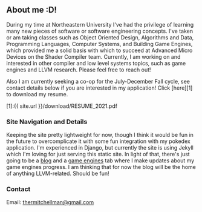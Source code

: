 ## About me :D!

During my time at Northeastern University I've had the privilege of learning many new pieces of software or software engineering concepts. I've taken or am taking classes such as Object Oriented Design, Algorithms and Data, Programming Languages, Computer Systems, and Building Game Engines, which provided me a solid basis with which to succeed at Advanced Micro Devices on the Shader Compiler team. Currently, I am working on and interested in other compiler and low level systems topics, such as game engines and LLVM research. Please feel free to reach out! 

Also I am currently seeking a co-op for the July-December Fall cycle, see contact details below if you are interested in my application! Click [here][1] to download my resume.

[1]:{{ site.url }}/download/RESUME_2021.pdf

### Site Navigation and Details

Keeping the site pretty lightweight for now, though I think it would be fun in the future to overcomplicate it with some fun integration with my pokedex application. I'm experienced in Django, but currently the site is using Jekyll which I'm loving for just serving this static site. In light of that, there's just going to be a [blog](/blog.html) and a [game engines](/game_engines.html) tab where I make updates about my game engines progress. I am thinking that for now the blog will be the home of anything LLVM-related. Should be fun!

### Contact

Email: <thermitchellman@gmail.com>